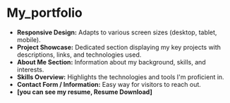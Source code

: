 # My_portfolio

* **Responsive Design:** Adapts to various screen sizes (desktop, tablet, mobile).
* **Project Showcase:** Dedicated section displaying my key projects with descriptions, links, and technologies used.
* **About Me Section:** Information about my background, skills, and interests.
* **Skills Overview:** Highlights the technologies and tools I'm proficient in.
* **Contact Form / Information:** Easy way for visitors to reach out.
* **[you can see my resume,  Resume Download]**
